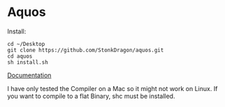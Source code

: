 # Aquos
Install:

    cd ~/Desktop
    git clone https://github.com/StonkDragon/aquos.git
    cd aquos
    sh install.sh

[Documentation](https://github.com/StonkDragon/aquos/blob/main/Documentation.txt)

I have only tested the Compiler on a Mac so it might not work on Linux.
If you want to compile to a flat Binary, shc must be installed.
